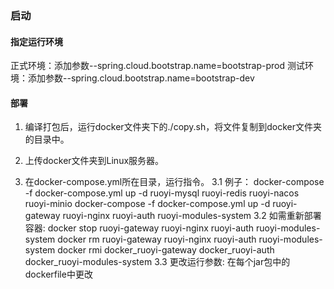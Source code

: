 ### 启动
#### 指定运行环境
正式环境：添加参数--spring.cloud.bootstrap.name=bootstrap-prod 
测试环境：添加参数--spring.cloud.bootstrap.name=bootstrap-dev

#### 部署
1. 编译打包后，运行docker文件夹下的./copy.sh，将文件复制到docker文件夹的目录中。

2. 上传docker文件夹到Linux服务器。

3. 在docker-compose.yml所在目录，运行指令。
3.1 例子：
docker-compose -f docker-compose.yml up -d ruoyi-mysql ruoyi-redis ruoyi-nacos ruoyi-minio
docker-compose -f docker-compose.yml up -d ruoyi-gateway ruoyi-nginx ruoyi-auth ruoyi-modules-system
3.2 如需重新部署容器:
docker stop ruoyi-gateway ruoyi-nginx ruoyi-auth ruoyi-modules-system
docker rm ruoyi-gateway ruoyi-nginx ruoyi-auth ruoyi-modules-system
docker rmi docker_ruoyi-gateway docker_ruoyi-auth docker_ruoyi-modules-system
3.3 更改运行参数:
在每个jar包中的dockerfile中更改